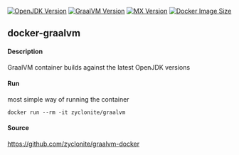 [![OpenJDK Version](https://badgen.net/badge/OpenJDK/14.0.1/blue)](https://openjdk.java.net/projects/jdk/14/)
[![GraalVM Version](https://badgen.net/badge/GraalVM/20.1.0/green)](https://github.com/graalvm/graalvm-ce-builds/releases/tag/vm-20.1.0)
[![MX Version](https://badgen.net/badge/mx/5.265.11/red)](https://github.com/graalvm/mx/releases/tag/5.265.11)
[![Docker Image Size](https://badgen.net/docker/size/zyclonite/graalvm)](https://hub.docker.com/r/zyclonite/graalvm)

## docker-graalvm

#### Description

GraalVM container builds against the latest OpenJDK versions

#### Run

most simple way of running the container

    docker run --rm -it zyclonite/graalvm

#### Source

https://github.com/zyclonite/graalvm-docker
